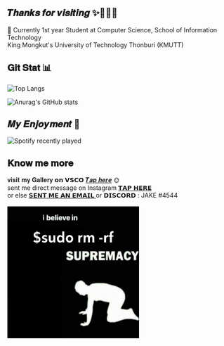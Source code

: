 ## 𝑻𝒉𝒂𝒏𝒌𝒔 𝒇𝒐𝒓 𝒗𝒊𝒔𝒊𝒕𝒊𝒏𝒈   ✨🤸🏼‍♀️

<!--- Hola! warmly welcome to my github. I'm Jake, a newbie in programming.<br> -->

👾 Currently 1st year Student at Computer Science, School of Information Technology<br>
King Mongkut's University of Technology Thonburi (KMUTT) <br> 


## 𝐆𝐢𝐭 𝐒𝐭𝐚𝐭 📊

![Top Langs](https://github-readme-stats.vercel.app/api/top-langs/?username=JAKEYSLINKY&theme=radical)

![Anurag's GitHub stats](https://github-readme-stats.vercel.app/api?username=JAKEYSLINKY&theme=tokyonight&width=500)<br>

## 𝑴𝒚 𝑬𝒏𝒋𝒐𝒚𝒎𝒆𝒏𝒕 🫧

![Spotify recently played](https://spotify-recently-played-readme.vercel.app/api?user=31cvbqugbj36s276q4whfbhwjqri&width=600&count=5)


## 𝐊𝐧𝐨𝐰 𝐦𝐞 𝐦𝐨𝐫𝐞 
𝐯𝐢𝐬𝐢𝐭 𝐦𝐲 𝐆𝐚𝐥𝐥𝐞𝐫𝐲 𝗼𝗻 𝗩𝗦𝗖𝗢 [𝑻𝒂𝒑 𝒉𝒆𝒓𝒆](http://vsco.co/suthatrithip) 🌞 <br>
sent me direct message on Instagram [ 𝗧𝗔𝗣 𝗛𝗘𝗥𝗘 ](https://www.instagram.com/dontwakejakeup/) <br>
or else [ 𝗦𝗘𝗡𝗧 𝗠𝗘 𝗔𝗡 𝗘𝗠𝗔𝗜𝗟 ](https://mail.google.com/mail/?view=cm&fs=1&to=jeans2124@gmail.com) or 𝗗𝗜𝗦𝗖𝗢𝗥𝗗 : JAKE #4544 <br>
<br>
<img src="./sudo.JPG" width="300" height="300">
